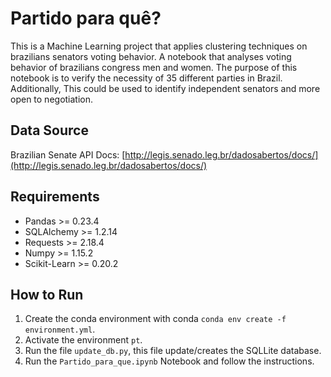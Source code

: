 
# Partido para quê?

This is a Machine Learning project that applies clustering techniques on brazilians senators voting behavior.
A notebook that analyses voting behavior of brazilians congress men and women. The purpose of this notebook is to verify the necessity of 35 different parties in Brazil. Additionally, This could be used to identify independent senators and more open to negotiation.

## Data Source

Brazilian Senate API Docs: [http://legis.senado.leg.br/dadosabertos/docs/](http://legis.senado.leg.br/dadosabertos/docs/)

## Requirements

- Pandas >= 0.23.4
- SQLAlchemy >= 1.2.14
- Requests >= 2.18.4
- Numpy >= 1.15.2
- Scikit-Learn >= 0.20.2

## How to Run

1. Create the conda environment with conda `conda env create -f environment.yml`.
2. Activate the environment `pt`.
3. Run the file `update_db.py`, this file update/creates the SQLLite database.
4. Run the `Partido_para_que.ipynb` Notebook and follow the instructions.